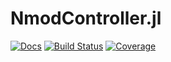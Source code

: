 # NmodController.jl

[![Docs](https://img.shields.io/badge/docs-NmodController-blue.svg)](https://arthur-fyon.github.io/NmodController.jl/)
[![Build Status](https://ci.appveyor.com/api/projects/status/github/arthur-fyon/NmodController.jl?svg=true)](https://ci.appveyor.com/project/arthur-fyon/NmodController-jl)
[![Coverage](https://codecov.io/gh/arthur-fyon/NmodController.jl/branch/main/graph/badge.svg)](https://codecov.io/gh/arthur-fyon/NmodController.jl)

